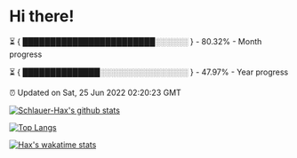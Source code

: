 # Hi there!

⏳ { ████████████████████████░░░░░░ } - 80.32% - Month progress

⏳ { ██████████████░░░░░░░░░░░░░░░░ } - 47.97% - Year progress

⏰ Updated on Sat, 25 Jun 2022 02:20:23 GMT


[![Schlauer-Hax's github stats](https://github-readme-stats.vercel.app/api?username=Schlauer-Hax&show_icons=true&theme=dark&count_private=true)](https://github.com/Schlauer-Hax)


[![Top Langs](https://github-readme-stats.vercel.app/api/top-langs/?username=Schlauer-Hax&layout=compact&theme=dark)](https://github.com/Schlauer-Hax?tab=repositories)


[![Hax's wakatime stats](https://github-readme-stats.vercel.app/api/wakatime?username=Hax&theme=dark)](https://wakatime.com/@Hax)

